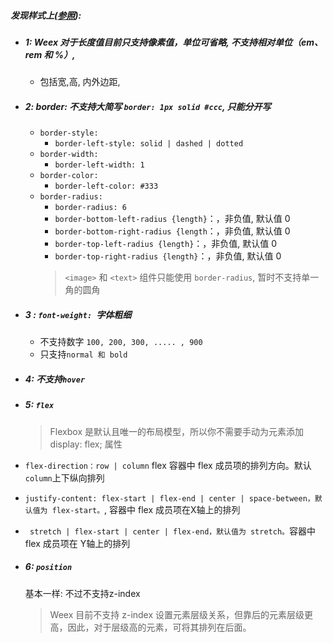 ##### 发现样式上([参照](https://weex-project.io/cn/v-0.10/references/common-style.html)):
- ##### 1: Weex 对于长度值目前只支持**像素值**，单位可省略, 不支持相对单位（em、rem 和 %）,
  - 包括宽,高, 内外边距,

- ##### 2: border: 不支持大简写 `border: 1px solid #ccc`, 只能分开写
  - `border-style:`
    - `border-left-style: solid | dashed | dotted`
  - `border-width:`
    - `border-left-width: 1`
  - `border-color:`
    - `border-left-color: #333`
  - `border-radius: `
    - `border-radius: 6`
    - `border-bottom-left-radius {length}`：，非负值, 默认值 0
    - `border-bottom-right-radius {length`：，非负值, 默认值 0
    - `border-top-left-radius {length}`：，非负值, 默认值 0
    - `border-top-right-radius {length}`：，非负值, 默认值 0
    > `<image>` 和 `<text>` 组件只能使用 `border-radius`, 暂时不支持单一角的圆角

- #####  3 : `font-weight: `字体粗细
  -  不支持数字 `100, 200, 300, ..... , 900`
  - 只支持`normal 和 bold`

-  ##### 4: 不支持`hover`

- ##### 5: `flex`
  > Flexbox 是默认且唯一的布局模型，所以你不需要手动为元素添加 display: flex; 属性

-  `flex-direction：row | column` flex 容器中 flex 成员项的排列方向。默认`column`上下纵向排列
- `justify-content: flex-start | flex-end | center | space-between，默认值为 flex-start。`, 容器中 flex 成员项在X轴上的排列
- ` stretch | flex-start | center | flex-end，默认值为 stretch。`容器中 flex 成员项在 Y轴上的排列

- #####  6: `position`
   基本一样: 不过不支持z-index
  > Weex 目前不支持 z-index 设置元素层级关系，但靠后的元素层级更高，因此，对于层级高的元素，可将其排列在后面。
